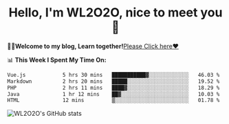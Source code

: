 <h1 align = "center">Hello, I'm WL2O2O, nice to meet you 👋</h1>

🧑‍💻**Welcome to my blog, Learn together!**[Please Click here❤️](https://wl2o2o.github.io)

📊 **This Week I Spent My Time On:**
<!--START_SECTION:waka-->

```txt
Vue.js            5 hrs 30 mins   ███████████▓░░░░░░░░░░░░░   46.03 %
Markdown          2 hrs 20 mins   █████░░░░░░░░░░░░░░░░░░░░   19.52 %
PHP               2 hrs 11 mins   ████▓░░░░░░░░░░░░░░░░░░░░   18.29 %
Java              1 hr 12 mins    ██▓░░░░░░░░░░░░░░░░░░░░░░   10.03 %
HTML              12 mins         ▒░░░░░░░░░░░░░░░░░░░░░░░░   01.78 %
```

<!--END_SECTION:waka-->

![WL2O2O's GitHub stats](https://github-readme-stats.vercel.app/api?username=wl2o2o&show_icons=true)


<!--
**WL2O2O/WL2O2O** is a ✨ _special_ ✨ repository because its `README.md` (this file) appears on your GitHub profile.

Here are some ideas to get you started:

- 🔭 I’m currently working on ...
- 🌱 I’m currently learning ...
- 👯 I’m looking to collaborate on ...
- 🤔 I’m looking for help with ...
- 💬 Ask me about ...
- 📫 How to reach me: ...
- 😄 Pronouns: ...
- ⚡ Fun fact: ...
-->
